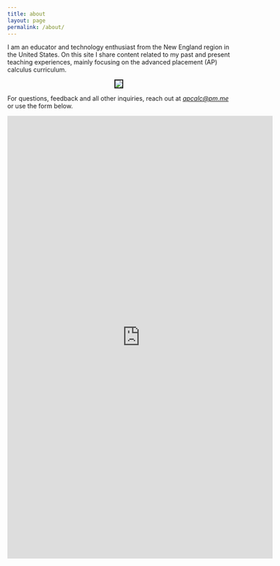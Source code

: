 ```yaml
---
title: about
layout: page
permalink: /about/
---
```


I am an educator and technology enthusiast from the New England region in the United States. On this site I share content related to my past and present teaching experiences, mainly focusing on the advanced placement (AP) calculus curriculum. 

<p align="center"><img src="../d-img/profile_.jpeg" border="2"> </p>

For questions, feedback and all other inquiries, reach out at <i>apcalc@pm.me</i>  or use the form below.

<center> <iframe src="https://docs.google.com/forms/d/e/1FAIpQLSfk3MsgYHHCfX69rYixFbnQIuGToOyGh9GlpIXcycYWO-BrWg/viewform?embedded=true" width="600" height="1000" frameborder="0" marginheight="0" marginwidth="0">Loading…</iframe>  </center>




